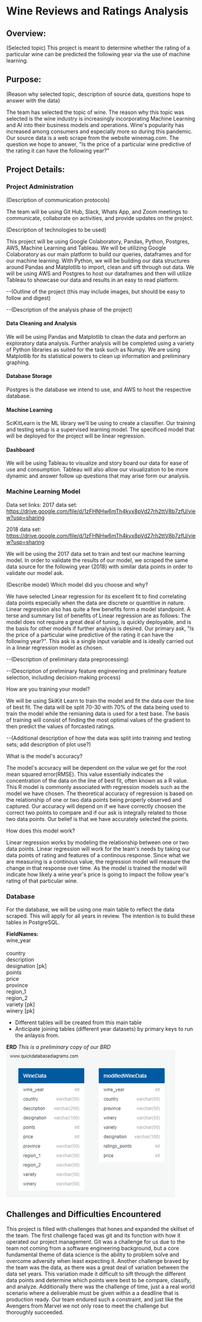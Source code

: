 # Wine Reviews and Ratings Analysis

## Overview:
(Selected topic)
This project is meant to determine whether the rating of a particular wine can be predicted the following year via the use of machine learning. 

## Purpose:
(Reason why selected topic, description of source data, questions hope to answer with the data)

The team has selected the topic of wine. The reason why this topic was selected is the wine industry is increasingly incorporating Machine Learning and AI into their business models and operations. Wine's popularity has increased among consumers and especially more so during this pandemic. Our source data is a web scrape from the website winemag.com. The question we hope to answer, "Is the price of a particular wine predictive of the rating it can have the following year?"

## Project Details:

### Project Administration
(Description of communication protocols)

The team will be using Git Hub, Slack, Whats App, and Zoom meetings to communicate, collaborate on activities, and provide updates on the project. 

(Description of technologies to be used)

This project will be using Google Colaboratory, Pandas, Python, Postgres, AWS, Machine Learning and Tableau.
We will be utilizing Google Colaboratory as our main platform to build our queries, dataframes and for our machine learning. With Python, we will be building our data structures around Pandas and Matplotlib to import, clean and sift through out data. We will be using AWS and Postgres to host our dataframes and then will utilize Tableau to showcase our data and results in an easy to read platform.

--(Outline of the project (this may include images, but should be easy to follow and digest)

--(Description of the analysis phase of the project)

#### Data Cleaning and Analysis

We will be using Pandas and Matplotlib to clean the data and perform an exploratory data analysis. Further analysis will be completed using a variety of Python libraries as suited for the task such as Numpy. We are using Matplotlib for its statistical powers to clean up information and preliminary graphing. 

#### Database Storage

Postgres is the database we intend to use, and AWS to host the respective database.

#### Machine Learning
SciKitLearn is the ML library we'll be using to create a classifier. Our training and testing setup is a supervised learning model. The specificed model that will be deployed for the project will be linear regression.

#### Dashboard

We will be using Tableau to visualize and story board our data for ease of use and consumption. Tableau will also allow our visualization to be more dynamic and answer follow up questions that may arise form our analysis. 


### Machine Learning Model

Data set links:
2017 data set: https://drive.google.com/file/d/1zFHNHw6mTh4kyx8pVd27rh2ttV8b7zfU/view?usp=sharing

2018 data set: https://drive.google.com/file/d/1zFHNHw6mTh4kyx8pVd27rh2ttV8b7zfU/view?usp=sharing

We will be using the 2017 data set to train and test our machine learning model. In order to validate the results of our model, we scraped the same data source for the following year (2018) with similar data points in order to validate our model ask. 


(Describe model)
Which model did you choose and why? 

We have selected Linear regression for its excellent fit to find correlating data points especially when the data are discrete or quantitive in nature. Linear regression also has quite a few benefits form a model standpoint. A terse and summary list of benefits of Linear regression are as follows:  The model does not require a great deal of tuning, is quickly deployable, and is the basis for other models if further analysis is desired. Our primary ask, "Is the price of a particular wine predictive of the rating it can have the following year?". This ask is a single input variable and is ideally carried out in a linear regression model as chosen. 

--(Description of preliminary data preprocessing)

--(Description of preliminary feature engineering and preliminary feature selection, including decision-making process)

How are you training your model?

We will be using SkiKit Learn to train the model and fit the data over the line of best fit. The data will be split 70-30 with 70% of the data being used to train the model while the remianing data is used for a test base. The basis of training will consist of finding the most optimal values of the gradient to then predict the values of forcasted ratings. 

--(Additional description of how the data was split into training and testing sets; add description of plot use?)

What is the model's accuracy?

The model's accuracy will be dependent on the value we get for the root mean squared error(RMSE). This value essentially indicates the concentration of the data on the line of best fit, often known as a R value. This R model is commonly associated with regression models such as the model we have chosen. The theoretical accuracy of regression is based on the relationship of one or two data points being properly observed and captured. Our accuracy will depend on if we have correctly choosen the correct two points to compare and if our ask is integrally related to those two data points. Our belief is that we have accurately selected the points. 

How does this model work?

Linear regression works by modeling the relationship between one or two data points. Linear regression will work for the team's needs by taking our data points of rating and features of a continous response. Since what we are measuring is a continous value, the regression model will measure the change in that response over time. As the model is trained the model will indicate how likely a wine year's price is going to impact the follow year's rating of that particular wine.

### Database

For the database, we will be using one main table to reflect the data scraped.
This will apply for all years in review. The intention is to build these tables in PostgreSQL.

**FieldNames:**<br/>
wine_year<br/> 	  
country<br/>
description<br/>
designation [pk]<br/>
points<br/>
price<br/>
province<br/>
region_1<br/>
region_2<br/>
variety [pk]<br/>
winery [pk]<br/>

- Different tables will be created from this main table
- Anticipate joining tables (different year datasets) by primary keys to run the anlaysis from. 

**ERD**
*This is a preliminary copy of our BRD*
![Preliminary ERD](https://github.com/fchoi0505/Wine_Ratings_Prices/blob/main/Resources/PrelimDatabase.png)

## Challenges and Difficulties Encountered

This project is filled with challenges that hones and expanded the skillset of the team. The first challenge faced was git and its function with how it operated our project management. Git was a challenge for us due to the team not coming from a software engineering background, but a core fundamental theme of data science is the ability to problem solve and overcome adversity when least expecting it. Another challenge braved by the team was the data,  as there was a great deal of variation between the data set years. This variation made it difficult to sift through the different data points and determine which points were best to be compare, classify, and analyze. Additionally there was the challenge of time, just a a real world scenario where a deliverable must be given within a a deadline that is production ready.  Our team endured such a constraint, and just like the Avengers from Marvel we not only rose to meet the challenge but thoroughly succeeded. 